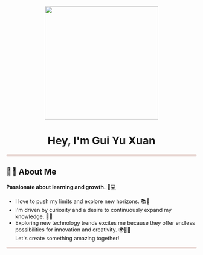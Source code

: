 <div align="center"><img src="https://github.com/drshahizan/research-design/blob/main/profile/batch2/wyu04/images/IMG_20240917_152740.jpg" width="300" height="300"></div>
<h1 align="center"> Hey, I'm Gui Yu Xuan </h1>
<hr style="height:5px;border-width:0;background-color:#e8d6d2; border-radius: 25px;">

## 👩‍💻 About Me
**Passionate about learning and growth.** 🌱💻
* I love to push my limits and explore new horizons. 📚🧠 
* I'm driven by curiosity and a desire to continuously expand my knowledge. 🚀💡
* Exploring new technology trends excites me because they offer endless possibilities for innovation and creativity. 🌍👨‍💻  
Let's create something amazing together!

<hr style="height:5px;border-width:0;background-color:#e8d6d2; border-radius: 25px;">


